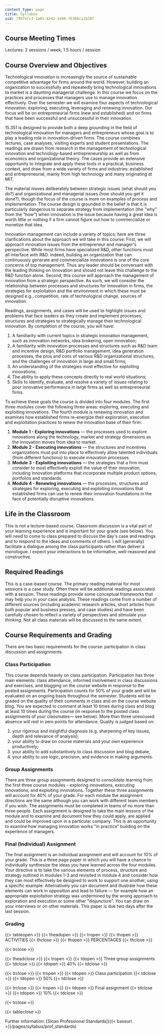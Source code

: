 ```yaml
---
content_type: page
title: Syllabus
uid: 790fbfc3-1a05-8242-3490-f6308ca1b28f
---
```


Course Meeting Times
--------------------

Lectures: 2 sessions / week, 1.5 hours / session

Course Overview and Objectives
------------------------------

Technological innovation is increasingly the source of sustainable competitive advantage for firms around the world. However, building an organization to successfully and repeatedly bring technological innovations to market is a daunting managerial challenge. In this course we focus on the practices and processes that managers use to manage innovation effectively. Over the semester we will examine four aspects of technological innovation: exploring, executing, leveraging and renewing innovation. Our focus will be on entrepreneurial firms (new and established) and on firms that have been successful and unsuccessful in their innovation.

15.351 is designed to provide both a deep grounding in the field of technological innovation for managers and entrepreneurs whose goal is to play a leading role in innovation-driven firms. The course combines lectures, case analyses, visiting experts and student presentations. The readings are drawn from research in the management of technological innovation and technology-based entrepreneurship as well as from economics and organizational theory. The cases provide an extensive opportunity to integrate and apply these tools in a practical, business context, and draw from a wide variety of firms and industries: established and entrepreneurial, mainly from high technology and many originating at MIT.

The material moves deliberately between strategic issues (what should you do?) and organizational and managerial issues (how should you get it done?), though the focus of the course is more on examples of process and implementation. The course design is grounded in the belief is that it is particularly dangerous to separate strategy from implementation (the "why" from the "how") when innovation is the issue because having a great idea is worth little or nothing if a firm cannot figure out how to commercialize or monetize that idea.

Innovation management can include a variety of topics; here are three clarifications about the approach we will take in this course: First, we will approach innovation issues from the entrepreneur and manager's perspective. While most firms have specialized R&D, other functions must all interface with R&D. Indeed, building an organization that can continuously generate and commercialize innovations is one of the core concerns of top management. Thus any leader should be conversant with the leading thinking on innovation and should not leave this challenge to the R&D function alone. Second, this course will approach the management of innovation from a strategic perspective. As such, we will consider the relationship between processes and structures for innovation in firms, the strategies for exploitation and the environment in which these must be designed e.g., competition, rate of technological change, sources of innovation.

Readings, assignments, and cases will be used to highlight issues and problems that face leaders as they create and implement processes, structures and strategies to strategically manage their technological innovation. By completion of the course, you will have:

1.  A familiarity with current topics in strategic innovation management, such as innovation networks, idea brokering, open innovation;
2.  A familiarity with innovation processes and structures such as R&D team and incentive design, R&D portfolio management, idea generation processes, the pros and cons of various R&D organizational structures, and the challenges of innovation in large and small firms;
3.  An understanding of the strategies most effective for exploiting innovations;
4.  The ability to apply these concepts directly to real world situations;
5.  Skills to identify, evaluate, and resolve a variety of issues relating to poor innovative performance in large firms as well as entrepreneurial firms.

To achieve these goals the course is divided into four modules. The first three modules cover the following three areas: exploring, executing and exploiting innovations. The fourth module is renewing innovation and examines how established firms re-energize their exploration, execution and exploitation practices to renew the innovation base of their firm:

1.  **Module 1 - Exploring innovations** — the processes used to explore innovations along the technology, market and strategy dimensions as the innovation moves from idea to market.
2.  **Module 2 - Executing innovations** — the structures and incentives organizations must put into place to effectively allow talented individuals (from different functions) to execute innovation processes.
3.  **Module 3 - Exploiting innovations** — the strategies that a firm must consider to most effectively exploit the value of their innovation, including innovation platforms that incorporate multiple product options, portfolios and standards.
4.  **Module 4 - Renewing innovations** — the processes, structures and strategies for exploring, executing and exploiting innovations that established firms can use to renew their innovation foundations in the face of potentially disruptive innovations.

Life in the Classroom
---------------------

This is not a lecture-based course. Classroom discussion is a vital part of your learning experience and is important for your grade (see below). You will need to come to class prepared to discuss the day's case and readings and to respond to the ideas and comments of others. I will (generally) facilitate a dialogue among the class participants rather than deliver a monologue. I expect your interactions to be informative, well-reasoned and constructive.

Required Readings
-----------------

This is a case-based course. The primary reading material for most sessions is a case study. Often there will be additional readings associated with a session. These readings provide some conceptual frameworks that may help you in your case analysis. These readings come from a number of different sources (including academic research articles, short articles from both popular and business presses, and case studies) and have been carefully chosen to reflect a variety of perspectives and stimulate your thinking. Not all class materials will be discussed to the same extent.

Course Requirements and Grading
-------------------------------

There are two basic requirements for the course: participation in class discussion and assignments.

### Class Participation

This course depends heavily on class participation. Participation has three main elements: class attendance, informed involvement in class discussions and exercises, and blogging on the course website in response to the posted assignments. Participation counts for 50% of your grade and will be evaluated on an ongoing basis throughout the semester. Students will be graded on the quality of their comments in class and on the course website blog. You are expected to comment at least 10 times during class and blog at least 10 times during the course (in response to the posted class assignments of your classmates— see below). More than three unexcused absence will rest in zero points for attendance. Quality is judged based on:

1.  your rigorous and insightful diagnosis (e.g. sharpening of key issues, depth and relevance of analysis);
2.  your ability to draw on course materials and your own experience productively;
3.  your ability to add substantively to class discussion and blog debate;
4.  your ability to use logic, precision, and evidence in making arguments.

### Group Assignments

There are three group assignments designed to consolidate learning from the first three course modules - exploring innovations, executing innovations, and exploiting innovations. Together these three assignments will account for 40% of your grade. For each module the assignment directions are the same although you can work with different team members if you wish. The assignments must be completed in teams of no more than three people. Each assignment is designed to take the main lessons of the module and to examine and document how they could apply, are applied and could be improved upon in a particular company. This is an opportunity to examine how managing innovation works "in practice" building on the experience of managers.

### Final (Individual) Assignment

The final assignment is an individual assignment and will account for 10% of your grade. This is a three page paper in which you will have a chance to individually synthesize the ideas you have learned across the four modules. Your directive is to take the various elements of process, structure and strategy outlined in modules 1-3 and revisited in module 4 and consider how they can most effectively be designed to work to support one another, using a specific example. Alternatively you can document and illustrate how these elements can work in opposition and lead to failure — for example how an appropriate exploitation strategy was undermined by the wrong approach to exploration and execution or some other "disjuncture". You can draw on your interviews or on other materials. This paper is due two days after the last session.

### Grading

{{< tableopen >}}
{{< theadopen >}}
{{< tropen >}}
{{< thopen >}}
ACTIVITIES
{{< thclose >}}
{{< thopen >}}
PERCENTAGES
{{< thclose >}}

{{< trclose >}}

{{< theadclose >}}
{{< tropen >}}
{{< tdopen >}}
Three group assignments
{{< tdclose >}}
{{< tdopen >}}
40%
{{< tdclose >}}

{{< trclose >}}
{{< tropen >}}
{{< tdopen >}}
Class participation
{{< tdclose >}}
{{< tdopen >}}
50%
{{< tdclose >}}

{{< trclose >}}
{{< tropen >}}
{{< tdopen >}}
Final assignment
{{< tdclose >}}
{{< tdopen >}}
10%
{{< tdclose >}}

{{< trclose >}}

{{< tableclose >}}

Further information: [Sloan Professional Standards]({{< baseurl >}}/pages/syllabus/prof_standards)